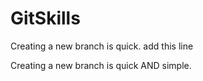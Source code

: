 # GitSkills
Creating a new branch is quick.
add this line

Creating a new branch is quick AND simple.